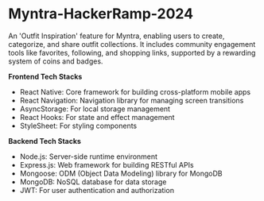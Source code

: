 # Myntra-HackerRamp-2024
An 'Outfit Inspiration' feature for Myntra, enabling users to create, categorize, and share outfit collections. It includes community engagement tools like favorites, following, and shopping links, supported by a rewarding system of coins and badges.

**Frontend Tech Stacks**
- React Native: Core framework for building cross-platform mobile apps
- React Navigation: Navigation library for managing screen transitions
- AsyncStorage: For local storage management
- React Hooks: For state and effect management
- StyleSheet: For styling components

**Backend Tech Stacks**
- Node.js: Server-side runtime environment
- Express.js: Web framework for building RESTful APIs
- Mongoose: ODM (Object Data Modeling) library for MongoDB
- MongoDB: NoSQL database for data storage
- JWT: For user authentication and authorization
